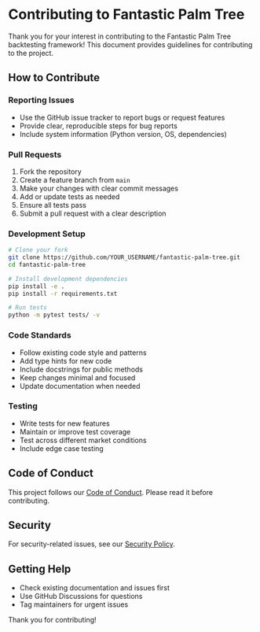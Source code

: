 # Contributing to Fantastic Palm Tree

Thank you for your interest in contributing to the Fantastic Palm Tree backtesting framework! This document provides guidelines for contributing to the project.

## How to Contribute

### Reporting Issues
- Use the GitHub issue tracker to report bugs or request features
- Provide clear, reproducible steps for bug reports
- Include system information (Python version, OS, dependencies)

### Pull Requests
1. Fork the repository
2. Create a feature branch from `main`
3. Make your changes with clear commit messages
4. Add or update tests as needed
5. Ensure all tests pass
6. Submit a pull request with a clear description

### Development Setup
```bash
# Clone your fork
git clone https://github.com/YOUR_USERNAME/fantastic-palm-tree.git
cd fantastic-palm-tree

# Install development dependencies
pip install -e .
pip install -r requirements.txt

# Run tests
python -m pytest tests/ -v
```

### Code Standards
- Follow existing code style and patterns
- Add type hints for new code
- Include docstrings for public methods
- Keep changes minimal and focused
- Update documentation when needed

### Testing
- Write tests for new features
- Maintain or improve test coverage
- Test across different market conditions
- Include edge case testing

## Code of Conduct
This project follows our [Code of Conduct](CODE_OF_CONDUCT.md). Please read it before contributing.

## Security
For security-related issues, see our [Security Policy](SECURITY.md).

## Getting Help
- Check existing documentation and issues first
- Use GitHub Discussions for questions
- Tag maintainers for urgent issues

Thank you for contributing!